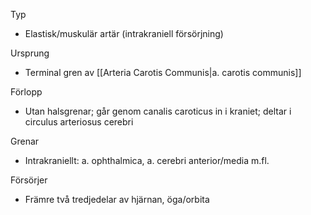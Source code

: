 Typ
- Elastisk/muskulär artär (intrakraniell försörjning)

Ursprung
- Terminal gren av [[Arteria Carotis Communis|a. carotis communis]]

Förlopp
- Utan halsgrenar; går genom canalis caroticus in i kraniet; deltar i circulus arteriosus cerebri

Grenar
- Intrakraniellt: a. ophthalmica, a. cerebri anterior/media m.fl.

Försörjer
- Främre två tredjedelar av hjärnan, öga/orbita


